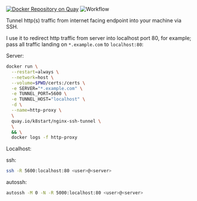 [![Docker Repository on Quay](https://quay.io/repository/k8start/nginx-ssh-tunnel/status "Docker Repository on Quay")](https://quay.io/repository/k8start/nginx-ssh-tunnel)
![Workflow](https://github.com/bukowa/nginx-ssh-tunnel/actions/workflows/test.yaml/badge.svg)

Tunnel http(s) traffic from internet facing endpoint into your machine via SSH.

I use it to redirect http traffic from server into localhost port 80, for example;
pass all traffic landing on `*.example.com` to `localhost:80`:

Server:
```bash
docker run \
  --restart=always \
  --network=host \
  --volume=$PWD/certs:/certs \
  -e SERVER="*.example.com" \
  -e TUNNEL_PORT=5600 \
  -e TUNNEL_HOST="localhost" \
  -d \
  --name=http-proxy \
  \
  quay.io/k8start/nginx-ssh-tunnel \
  \
  && \
  docker logs -f http-proxy
```

Localhost:

ssh:
```bash
ssh -R 5600:localhost:80 <user>@<server>
```
autossh:
```bash
autossh -M 0 -N -R 5000:localhost:80 <user>@<server>
```
